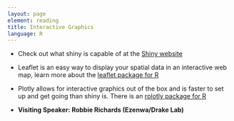 ```yaml
---
layout: page
element: reading
title: Interactive Graphics
language: R
---
```


- Check out what shiny is capable of at the  [Shiny website](https://shiny.rstudio.com/)

- Leaflet is an easy way to display your spatial data in an interactive web map, learn more about the [leaflet package for R](https://rstudio.github.io/leaflet/)

- Plotly allows for interactive graphics out of the box and is faster to set up and get going than shiny is. There is an [rplotly package for R](https://plot.ly/r/)

* **Visiting Speaker: Robbie Richards (Ezenwa/Drake Lab)**
